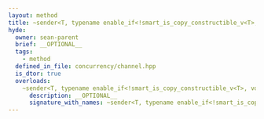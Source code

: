 ```yaml
---
layout: method
title: ~sender<T, typename enable_if<!smart_is_copy_constructible_v<T>, void>::type>
hyde:
  owner: sean-parent
  brief: __OPTIONAL__
  tags:
    - method
  defined_in_file: concurrency/channel.hpp
  is_dtor: true
  overloads:
    ~sender<T, typename enable_if<!smart_is_copy_constructible_v<T>, void>::type>():
      description: __OPTIONAL__
      signature_with_names: ~sender<T, typename enable_if<!smart_is_copy_constructible_v<T>, void>::type>()
---
```

